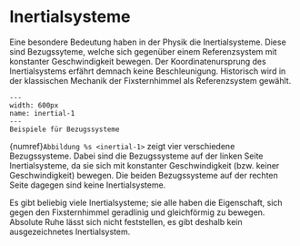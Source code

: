 # Inertialsysteme

Eine besondere Bedeutung haben in der Physik die Inertialsysteme. Diese sind Bezugssyteme, welche sich gegenüber einem Referenzsystem mit konstanter Geschwindigkeit bewegen. Der Koordinatenursprung des Inertialsystems erfährt demnach keine Beschleunigung. 
Historisch wird in der klassischen Mechanik der Fixsternhimmel als Referenzsystem gewählt.


```{figure} Bilder/inertial.png
---
width: 600px
name: inertial-1
---
Beispiele für Bezugssysteme
 ```

{numref}`Abbildung %s <inertial-1>` zeigt vier verschiedene Bezugssysteme. Dabei sind die Bezugssysteme auf der linken Seite Inertialsysteme, da sie sich mit konstanter Geschwindigkeit (bzw. keiner Geschwindigkeit) bewegen. Die beiden Bezugssysteme auf der rechten Seite dagegen sind keine Inertialsysteme. 

Es gibt beliebig viele Inertialsysteme; sie alle haben die Eigenschaft, sich gegen
den Fixsternhimmel geradlinig und gleichförmig zu bewegen.
Absolute Ruhe lässt sich nicht feststellen, es gibt deshalb kein ausgezeichnetes Inertialsystem.
